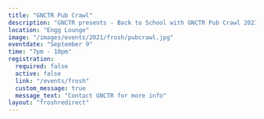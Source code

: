 ```yaml
---
title: "GNCTR Pub Crawl"
description: "GNCTR presents - Back to School with GNCTR Pub Crawl 2021 - Sponsored by The Great Northern Concrete Toboggan Race feat. GNCTR. Meet us at the ENGG lounge at 6.30pm, we'll go downtown together and start this fun pub crawl"
location: "Engg Lounge"
image: "/images/events/2021/frosh/pubcrawl.jpg"
eventdate: "September 9"
time: "7pm - 10pm"
registration:
  required: false
  active: false
  link: "/events/frosh"
  custom_message: true
  message_text: "Contact GNCTR for more info"
layout: "froshredirect"
---
```


